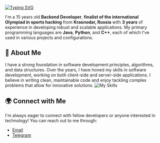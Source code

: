[![Typing SVG](https://readme-typing-svg.herokuapp.com?color=%2336BCF7&lines=Hi,+I+gumar)](https://git.io/typing-svg)

I'm a 15 years old **Backend Developer**, **finalist of the international Olympiad in sports hacking** from **Krasnodar, Russia** with **3 years** of experience in developing robust and scalable applications. My primary programming languages are **Java**, **Python**, and **C++**, each of which I've used in various projects and configurations.

## 🌟 About Me

I have a strong foundation in software development principles, algorithms, and data structures. Over the years, I have honed my skills in software development, working on both client-side and server-side applications. I believe in writing clean, maintainable code and enjoy tackling complex problems that allow for innovative solutions.
![My Skills](https://skillicons.dev/icons?i=py,java,spring,fastapi,flask,postgresql,hibernate,mysql,redis,kafka,docker,linux,mongodb,git,nginx)


## 🌍 Connect with Me

I'm always eager to connect with fellow developers or anyone interested in technology! You can reach out to me through:

- [Email](legendary.killtell@gmail.com)
- [Telegram](https://t.me/afganec229)
  
